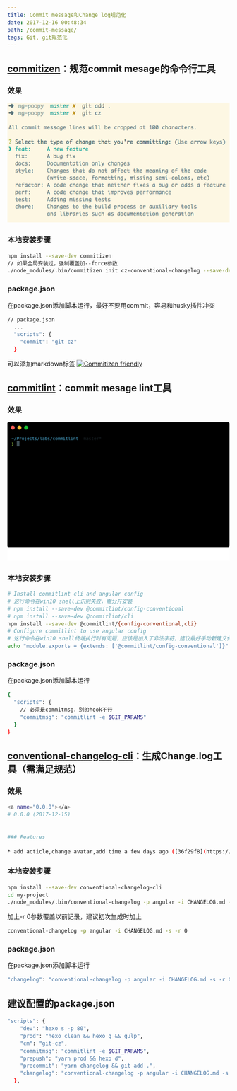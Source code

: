 ```yaml
---
title: Commit message和Change log规范化
date: 2017-12-16 00:48:34
path: /commit-message/
tags: Git, git规范化
---
```


## [commitizen](https://github.com/commitizen/cz-cli)：规范commit mesage的命令行工具

### 效果

![](./add-commit.png)

### 本地安装步骤

```bash
npm install --save-dev commitizen
// 如果全局安装过，强制覆盖加--force参数
./node_modules/.bin/commitizen init cz-conventional-changelog --save-dev --save-exact
```

### package.json

在package.json添加脚本运行，最好不要用commit，容易和husky插件冲突

```bash
// package.json
  ...
  "scripts": {
    "commit": "git-cz"
  }
```

可以添加markdown标签
[![Commitizen friendly](https://img.shields.io/badge/commitizen-friendly-brightgreen.svg)](http://commitizen.github.io/cz-cli/)

## [commitlint](https://github.com/marionebl/commitlint)：commit mesage lint工具

### 效果

![](/images/commitlint.svg)

### 本地安装步骤

```bash
# Install commitlint cli and angular config
# 这行命令在win10 shell上识别失败，需分开安装
# npm install --save-dev @commitlint/config-conventional
# npm install --save-dev @commitlint/cli
npm install --save-dev @commitlint/{config-conventional,cli}
# Configure commitlint to use angular config
# 这行命令在win10 shell终端执行时有问题，应该是加入了非法字符，建议最好手动新建文件
echo "module.exports = {extends: ['@commitlint/config-conventional']}" > commitlint.config.js
```

### package.json

在package.json添加脚本运行

```bash
{
  "scripts": {
    // 必须是commitmsg，别的hook不行
    "commitmsg": "commitlint -e $GIT_PARAMS"
  }
}
```

## [conventional-changelog-cli](https://github.com/conventional-changelog/conventional-changelog/tree/master/packages/conventional-changelog-cli)：生成Change.log工具（需满足规范）

### 效果

```bash
<a name="0.0.0"></a>
# 0.0.0 (2017-12-15)


### Features

* add acticle,change avatar,add time a few days ago ([36f29f8](https://github.com/towavephone/TowavePhoneBlog/commit/36f29f8))

```

### 本地安装步骤

```bash
npm install --save-dev conventional-changelog-cli
cd my-project
./node_modules/.bin/conventional-changelog -p angular -i CHANGELOG.md -s
```

加上-r 0参数覆盖以前记录，建议初次生成时加上

```bash
conventional-changelog -p angular -i CHANGELOG.md -s -r 0
```

### package.json

在package.json添加脚本运行

```bash
"changelog": "conventional-changelog -p angular -i CHANGELOG.md -s -r 0".
```

## 建议配置的package.json

```bash
"scripts": {
    "dev": "hexo s -p 80",
    "prod": "hexo clean && hexo g && gulp",
    "cm": "git-cz",
    "commitmsg": "commitlint -e $GIT_PARAMS",
    "prepush": "yarn prod && hexo d",
    "precommit": "yarn changelog && git add .",
    "changelog": "conventional-changelog -p angular -i CHANGELOG.md -s -r 0"
  },
```